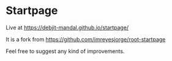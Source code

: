 # Startpage
Live at https://debjit-mandal.github.io/startpage/


It is a fork from https://github.com/imreyesjorge/root-startpage

Feel free to suggest any kind of improvements.
